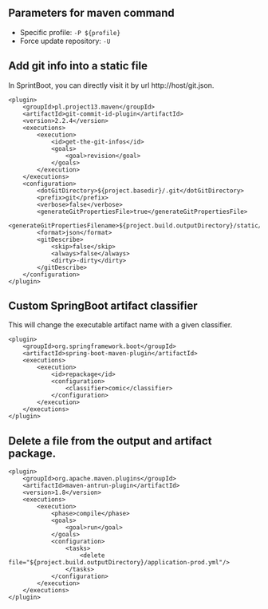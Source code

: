 
## Parameters for maven command
+ Specific profile: `-P ${profile}`
+ Force update repository: `-U`

## Add git info into a static file
In SprintBoot, you can directly visit it by url http://host/git.json.

```
<plugin>
    <groupId>pl.project13.maven</groupId>
    <artifactId>git-commit-id-plugin</artifactId>
    <version>2.2.4</version>
    <executions>
        <execution>
            <id>get-the-git-infos</id>
            <goals>
                <goal>revision</goal>
            </goals>
        </execution>
    </executions>
    <configuration>
        <dotGitDirectory>${project.basedir}/.git</dotGitDirectory>
        <prefix>git</prefix>
        <verbose>false</verbose>
        <generateGitPropertiesFile>true</generateGitPropertiesFile>
        <generateGitPropertiesFilename>${project.build.outputDirectory}/static/git.json</generateGitPropertiesFilename>
        <format>json</format>
        <gitDescribe>
            <skip>false</skip>
            <always>false</always>
            <dirty>-dirty</dirty>
        </gitDescribe>
    </configuration>
</plugin>
```

## Custom SpringBoot artifact classifier
This will change the executable artifact name with a given classifier.

```
<plugin>
    <groupId>org.springframework.boot</groupId>
    <artifactId>spring-boot-maven-plugin</artifactId>
    <executions>
        <execution>
            <id>repackage</id>
            <configuration>
                <classifier>comic</classifier>
            </configuration>
        </execution>
    </executions>
</plugin>
```

## Delete a file from the output and artifact package.
```
<plugin>
    <groupId>org.apache.maven.plugins</groupId>
    <artifactId>maven-antrun-plugin</artifactId>
    <version>1.8</version>
    <executions>
        <execution>
            <phase>compile</phase>
            <goals>
                <goal>run</goal>
            </goals>
            <configuration>
                <tasks>
                    <delete file="${project.build.outputDirectory}/application-prod.yml"/>
                </tasks>
            </configuration>
        </execution>
    </executions>
</plugin>
```
